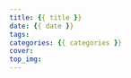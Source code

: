 ```yaml
---
title: {{ title }}
date: {{ date }}
tags: 
categories: {{ categories }}
cover: 
top_img: 
---
```

### 